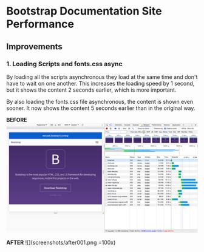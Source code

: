 # Bootstrap Documentation Site Performance

## Improvements

### 1. Loading Scripts and fonts.css async
By loading all the scripts asynchronous they load at the same time and don't have to wait on one another. This increases the loading speed by 1 second, but it shows the content 2 seconds earlier, which is more important.

By also loading the fonts.css file asynchronous, the content is shown even sooner. It now shows the content 5 seconds earlier than in the original way.

**BEFORE**
![](screenshots/before.png)

**AFTER**
![](screenshots/after001.png =100x)
